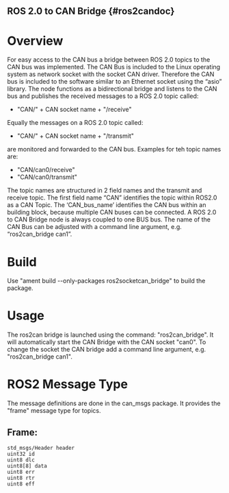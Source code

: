 ROS 2.0 to CAN Bridge  {#ros2candoc}
---------------------

# Overview
For easy access to the CAN bus a bridge between ROS 2.0 topics to the CAN bus was implemented. The CAN Bus is included to the Linux operating system as network socket with the socket CAN driver. Therefore the CAN bus is included to the software similar to an Ethernet socket using the “asio” library. The node functions as a bidirectional bridge and listens to the CAN bus and publishes the received messages to a ROS 2.0 topic called:

- "CAN/" + CAN socket name +  "/receive"

Equally the messages on a ROS 2.0 topic called:

- "CAN/" + CAN socket name +  "/transmit"

are monitored and forwarded to the CAN bus. Examples for teh topic names are:

- "CAN/can0/receive"
- "CAN/can0/transmit"

The topic names are structured in 2 field names and the transmit and receive topic. The first field name “CAN” identifies the topic within ROS2.0 as a CAN Topic. The ‘CAN_bus_name’  identifies the CAN bus within an building block, because multiple CAN buses can be connected. A ROS 2.0 to CAN Bridge node is always coupled to one BUS bus. The name of the CAN Bus can be adjusted with a command line argument, e.g. “ros2can_bridge can1”.

# Build
Use "ament build --only-packages ros2socketcan_bridge" to build the package.

# Usage
The ros2can bridge is launched using the command: "ros2can_bridge". It will automatically start the CAN Bridge with the CAN socket "can0". To change the socket the CAN bridge add a command line argument, e.g. "ros2can_bridge can1".

# ROS2 Message Type
The message definitions are done in the can_msgs package. It provides the "frame" message type for topics. 


## Frame:
```
std_msgs/Header header
uint32 id
uint8 dlc
uint8[8] data
uint8 err
uint8 rtr
uint8 eff
```
